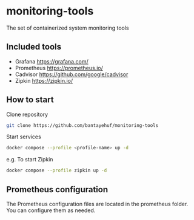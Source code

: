 # monitoring-tools
The set of containerized system monitoring tools

## Included tools
- Grafana https://grafana.com/
- Prometheus https://prometheus.io/
- Cadvisor https://github.com/google/cadvisor
- Zipkin https://zipkin.io/

## How to start
Clone repository
```sh
git clone https://github.com/bantayehuf/monitoring-tools
```

Start services
```sh
docker compose --profile <profile-name> up -d
```

e.g. To start Zipkin
```sh
docker compose --profile zipkin up -d 
```

## Prometheus configuration
The Prometheus configuration files are located in the prometheus folder. You can configure them as needed.